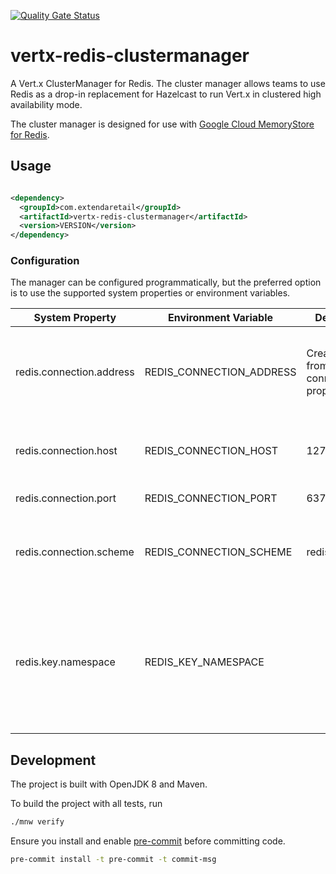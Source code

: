 [![Quality Gate Status](https://sonarcloud.io/api/project_badges/measure?project=extenda_vertx-redis-clustermanager&metric=alert_status&token=6d4cad0689d8f37a1f02630ddac30099ded3050c)](https://sonarcloud.io/summary/new_code?id=extenda_vertx-redis-clustermanager)

# vertx-redis-clustermanager

A Vert.x ClusterManager for Redis. The cluster manager allows teams to use Redis as a drop-in replacement for Hazelcast
to run Vert.x in clustered high availability mode.

The cluster manager is designed for use
with [Google Cloud MemoryStore for Redis](https://cloud.google.com/memorystore/docs/redis).

## Usage

```xml

<dependency>
  <groupId>com.extendaretail</groupId>
  <artifactId>vertx-redis-clustermanager</artifactId>
  <version>VERSION</version>
</dependency>
```

### Configuration

The manager can be configured programmatically, but the preferred option is to use the supported system properties or
environment variables.

| System Property          | Environment Variable     | Default                                  | Description                                                                                                      |
|--------------------------|--------------------------|------------------------------------------|------------------------------------------------------------------------------------------------------------------|
| redis.connection.address | REDIS_CONNECTION_ADDRESS | Created from other connection properties | Set the fully qualified Redis address. This is an optional property.                                             |
| redis.connection.host    | REDIS_CONNECTION_HOST    | 127.0.0.1                                | The Redis server hostname or IP address.                                                                         |
| redis.connection.port    | REDIS_CONNECTION_PORT    | 6379                                     | The Redis server port.                                                                                           |
| redis.connection.scheme  | REDIS_CONNECTION_SCHEME  | redis                                    | The Redis scheme. Use <code>redis</code> for TCP and <code>rediss</code> for TLS.                                |
| redis.key.namespace      | REDIS_KEY_NAMESPACE      |                                          | Optional namespace to prefix all keys with. This is useful if the Redis instance is shared by multiple services. |

## Development

The project is built with OpenJDK 8 and Maven.

To build the project with all tests, run
```bash
./mnw verify
```

Ensure you install and enable [pre-commit](https://pre-commit.com) before committing code.

```bash
pre-commit install -t pre-commit -t commit-msg
```
